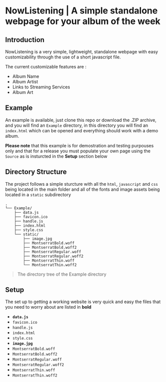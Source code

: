 # NowListening | A simple standalone webpage for your album of the week

## Introduction
NowListening is a very simple, lightweight, standalone webpage with easy customizability through the use of a short javascript file.

The current customizable features are :
* Album Name
* Album Artist
* Links to Streaming Services
* Album Art

## Example
An example is available, just clone this repo or download the .ZIP archive, and you will find an `Example` directory, in this directory you will find an `index.html` which can be opened and everything should work with a demo album. 

**Please note** that this example is for demostration and testing purpouses only and that for a release you must populate your own page using the `Source` as is insturcted in the **Setup** section below

## Directory Structure
The project follows a simple sturcture with all the `html`, `javascript` and `css` being located in the main folder and all of the fonts and image assets being located in a `static` subdirectory

    .
    └── Example/
        ├── data.js
        ├── favicon.ico
        ├── handle.js
        ├── index.html
        ├── style.css
        └── static/
            ├── image.jpg
            ├── MontserratBold.woff
            ├── MontserratBold.woff2
            ├── MontserratRegular.woff
            ├── MontserratRegular.woff2
            ├── MontserratThin.woff
            └── MontserratThin.woff2

> The directory tree of the Example directory

## Setup
The set up to getting a working website is very quick and easy the files that you need to worry about are listed in **bold**

* **`data.js`**
* `favicon.ico`
* `handle.js`
* `index.html`
* `style.css`
* **`image.jpg`**
* `MontserratBold.woff`
* `MontserratBold.woff2`
* `MontserratRegular.woff`
* `MontserratRegular.woff2`
* `MontserratThin.woff`
* `MontserratThin.woff2`
